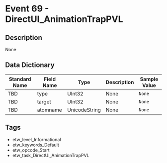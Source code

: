 # Event 69 - DirectUI_AnimationTrapPVL

## Description
None

## Data Dictionary
|Standard Name|Field Name|Type|Description|Sample Value|
|---|---|---|---|---|
|TBD|type|UInt32|None|`None`|
|TBD|target|UInt32|None|`None`|
|TBD|atomname|UnicodeString|None|`None`|

## Tags
* etw_level_Informational
* etw_keywords_Default
* etw_opcode_Start
* etw_task_DirectUI_AnimationTrapPVL